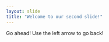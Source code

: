 ```yaml
---
layout: slide
title: "Welcome to our second slide!"
---
```

Go ahead!
Use the left arrow to go back!
